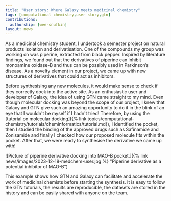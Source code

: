 ```yaml
---
title: "User story: Where Galaxy meets medicinal chemistry"
tags: [computational chemistry,user story,gtn]
contributions:
  authorship: [wee-snufkin]
layout: news
---
```


As a medicinal chemistry student, I undertook a semester project on natural products isolation and derivatisation. One of the compounds my group was working on was piperine, extracted from black pepper. Inspired by literature findings, we found out that the derivatives of piperine can inhibit monoamine oxidase-B and thus can be possibly used in Parkinson’s disease. As a novelty element in our project, we came up with new structures of derivatives that could act as inhibitors.  

Before synthesising any new molecules, it would make sense to check if they correctly dock into the active site. As an enthusiastic user and developer of Galaxy, the idea of using GTN came straight to my mind. Even though molecular docking was beyond the scope of our project, I knew that Galaxy and GTN give such an amazing opportunity to do it in the blink of an eye that I wouldn't be myself if I hadn't tried! Therefore, by using the [tutorial on molecular docking]({% link topics/computational-chemistry/tutorials/cheminformatics/tutorial.md}), I identified the pocket, then I studied the binding of the approved drugs such as Safinamide and Zonisamide and finally I checked how our proposed molecule fits within the pocket. After that, we were ready to synthesise the derivative we came up with! 

![Picture of piperine derivative docking into MAO-B pocket.]({% link news/images/2023-12-18-medchem-user.jpg %} "Piperine derivative as a potential inhibitor of MAO-B")

This example shows how GTN and Galaxy can facilitate and accelerate the work of medicinal chemists before starting the synthesis. It is easy to follow the GTN tutorials, the results are reproducible, the datasets are stored in the history and can be easily shared with anyone on the team. 

